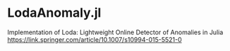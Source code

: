 # LodaAnomaly.jl
Implementation of Loda: Lightweight Online Detector of Anomalies in Julia
https://link.springer.com/article/10.1007/s10994-015-5521-0
